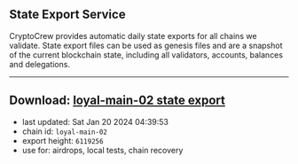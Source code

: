 ## State Export Service
CryptoCrew provides automatic daily state exports for all chains we validate. State export files can be used as genesis files and are a snapshot of the current blockchain state, including all validators, accounts, balances and delegations.

---
**Download: [loyal-main-02 state export](https://dl.ccvalidators.com/SERVICE/loyal/loyal-main-02_export_6119256.json)**
---

- last updated: Sat Jan 20 2024 04:39:53
- chain id: `loyal-main-02`
- export height: `6119256`
- use for: airdrops, local tests, chain recovery
